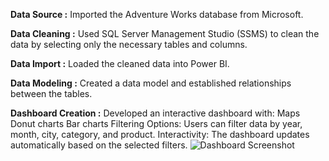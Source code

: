 **Data Source :** Imported the Adventure Works database from Microsoft.

**Data Cleaning :** Used SQL Server Management Studio (SSMS) to clean the data by selecting only the necessary tables and columns.

**Data Import :** Loaded the cleaned data into Power BI.

**Data Modeling :** Created a data model and established relationships between the tables.

**Dashboard Creation :** Developed an interactive dashboard with:
Maps
Donut charts
Bar charts
Filtering Options: Users can filter data by year, month, city, category, and product.
Interactivity: The dashboard updates automatically based on the selected filters.
![Dashboard Screenshot](Téléchargements/adventure.png)






